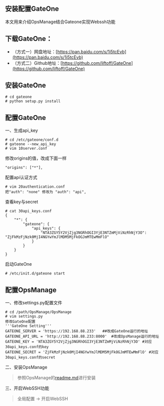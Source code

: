 ## 安装配置GateOne
本文用来介绍OpsManage结合Gateone实现Webssh功能


## 下载GateOne：
 * （方式一）网盘地址：[https://pan.baidu.com/s/1i5tcEvb](https://pan.baidu.com/s/1i5tcEvb)
 * （方式二）Github地址：[https://github.com/liftoff/GateOne](https://github.com/liftoff/GateOne)


## 安装GateOne
```
# cd gateone
# python setup.py install
```

## 配置GateOne
一、生成api_key
```
# cd /etc/gateone/conf.d
# gateone --new_api_key
# vim 10server.conf
```
修改origins的值，改成下面一样
```
"origins": ["*"],
```
配置api认证方式
```
# vim 20authentication.conf
把"auth": "none" 修改为 "auth": "api",
```
查看key与secret
```
# cat 30api_keys.conf
{
    "*": {
        "gateone": {
            "api_keys": {
                "NTA3ZGY5Y2VjZjg3NGRhOGI3YjE3NTZmMjViNzRhNjY3O": "ZjFkMzFjNzk0MjI4NGYwYmJlMDM5MjFkOGJmMTEwMmFlO"
            }
        }
    }
}
```
启动GateOne
```
# /etc/init.d/gateone start
```
## 配置OpsManage
一、修改settings.py配置文件
```
# cd /path/OpsManage/OpsManage
# vim settings.py
修改GateOne配置
'''GateOne Setting'''
GATEONE_SERVER = 'https://192.168.88.233'   ##改成GateOne运行的地址
GATEONE_API_URL = 'http://192.168.88.233:8000'  #改成OpsManage运行的地址
GATEONE_KEY = 'NTA3ZGY5Y2VjZjg3NGRhOGI3YjE3NTZmMjViNzRhNjY3O' #对应30api_keys.conf的key
GATEONE_SECRET = 'ZjFkMzFjNzk0MjI4NGYwYmJlMDM5MjFkOGJmMTEwMmFlO' #对应30api_keys.conf的secret

```
二、安装OpsManage
>  参照OpsManage的[readme.md](https://github.com/welliamcao/OpsManage/blob/beta/README.md)进行安装

三、开启WebSSH功能
> 全局配置 -> 开启WebSSH
